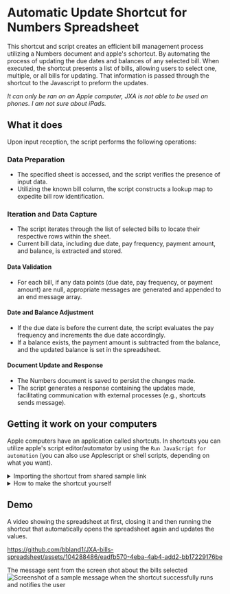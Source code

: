# Automatic Update Shortcut for Numbers Spreadsheet

This shortcut and script creates an efficient bill management process utilizing a Numbers document and apple's schortcut. By automating the process of updating the due dates and balances of any selected bill. When executed, the shortcut presents a list of bills, allowing users to select one, multiple, or all bills for updating. That information is passed through the shortcut to the Javascript to preform the updates.

_It can only be ran on an Apple computer, JXA is not able to be used on phones. I am not sure about iPads._

## What it does

Upon input reception, the script performs the following operations:

### Data Preparation

- The specified sheet is accessed, and the script verifies the presence of input data.
- Utilizing the known bill column, the script constructs a lookup map to expedite bill row identification.

### Iteration and Data Capture

- The script iterates through the list of selected bills to locate their respective rows within the sheet.
- Current bill data, including due date, pay frequency, payment amount, and balance, is extracted and stored.

#### Data Validation

- For each bill, if any data points (due date, pay frequency, or payment amount) are null, appropriate messages are generated and appended to an end message array.

#### Date and Balance Adjustment

- If the due date is before the current date, the script evaluates the pay frequency and increments the due date accordingly.
- If a balance exists, the payment amount is subtracted from the balance, and the updated balance is set in the spreadsheet.

#### Document Update and Response

- The Numbers document is saved to persist the changes made.
- The script generates a response containing the updates made, facilitating communication with external processes (e.g., shortcuts sends message).

## Getting it work on your computers

Apple computers have an application called shortcuts. In shortcuts you can utilize apple's script editor/automator by using the `Run JavaScript for automation` (you can also use Applescript or shell scripts, depending on what you want).

<details>
  <summary>Importing the shortcut from shared sample link</summary>
  
  1. Click this iCloud link and click add shortcut
    <https://www.icloud.com/shortcuts/bf019df510ff4df58384066abf5d8750>
    ![Screenshot of iCloud button to click](https://github.com/bbland1/JXA-bills-spreadsheet/assets/104288486/82233ee5-5dbb-4718-9c45-b45d77a62b7c)
    - If you know the information for the import questions you can fill them out now or they can be edited after the import
    ![Screenshot of the import questions to fill out for shortcut](https://github.com/bbland1/JXA-bills-spreadsheet/assets/104288486/f500a2d3-d199-4e13-b966-c39cac46d241)
  2. Right click the shortcut and click edit
    ![Screenshot to showing context menu of right clicking shortcut](https://github.com/bbland1/JXA-bills-spreadsheet/assets/104288486/97af8c7b-f909-4e35-9ce7-62ef12b8b5c4)
  3. Edit the list values to be the ones in the spreadsheet
    ![Screenshot showing the editable list of bill names in shortcut](https://github.com/bbland1/JXA-bills-spreadsheet/assets/104288486/fdd9bb75-d79b-4b4b-89a3-180f90f572e3)
  4. Edit the value of the spreadsheet to open to the one you are using
    ![Screenshot of where to edit the spreadsheet name to be opened](https://github.com/bbland1/JXA-bills-spreadsheet/assets/104288486/92a42818-8b0f-4d95-b1ba-e5134ca0561a)
  5. Add the proper recipient to the send message
    ![Screenshot showing where recipients of notification message is updated](https://github.com/bbland1/JXA-bills-spreadsheet/assets/104288486/a12e93d7-fe73-49e6-8fc6-d9c6e0739d1c)
  6. Click the information button in the upper right hand corner
    ![Screenshot showing the information button to be clicked](https://github.com/bbland1/JXA-bills-spreadsheet/assets/104288486/422c6193-83f7-4a50-8f77-355b52d6c73d)
  7. Make sure the settings match the screenshot to allow the proper access of the shortcut steps to your items
    ![Screenshot showing the necessary settings needed for shortcut to access items](https://github.com/bbland1/JXA-bills-spreadsheet/assets/104288486/0d6cdec8-74ae-45bb-8437-07d468d3f0ec)

</details>

<details>
  <summary>How to make the shortcut yourself</summary>

1. Open Shortcuts.
2. Click `New Shortcut` in the upper right hand corner.
3. From `scripting` select (in this order):

    - `List`

    - `Choose from List`

    - `Add to Variable`

    - `Open Spreadsheet`

    - `Run JavaScript for Mac Automation`

    - `Send Message`

4. Add the bills needed to be selected from the list to the list values.
5. Set the choose from list to select from the list you made if is not set.
6. Set the chosen item to the variable named as you want.
7. set the spreadsheet to be opened to the specifc spreadsheet you will use.
8. Copy the JS from [automationFunc.js](./automationFunc.js) and replace the default text in the `Run JavaScript for Mac Automation` spot.
9. Set the message to be sent when updated and the recipient to who you want.

</details>

## Demo

A video showing the spreadsheet at first, closing it and then running the shortcut that automatically opens the spreadsheet again and updates the values.

<https://github.com/bbland1/JXA-bills-spreadsheet/assets/104288486/eadfb570-4eba-4ab4-add2-bb17229176be>

The message sent from the screen shot about the bills selected
![Screenshot of a sample message when the shortcut successfully runs and notifies the user](https://github.com/bbland1/JXA-bills-spreadsheet/assets/104288486/bab931fc-6918-4c7a-97fa-c5daa306017b)
